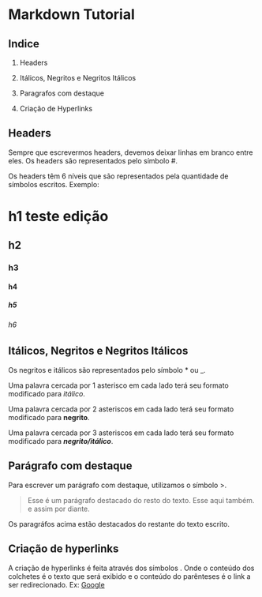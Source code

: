# Markdown Tutorial

## Indice

1. Headers

2. Itálicos, Negritos e Negritos Itálicos

3. Paragrafos com destaque 

4. Criação de Hyperlinks

## Headers

Sempre que escrevermos headers, devemos deixar linhas em branco entre eles. Os headers são representados pelo símbolo #.

Os headers têm 6 níveis que são representados pela quantidade de símbolos escritos. Exemplo:

# h1 teste edição

## h2

### h3

#### h4

##### h5

###### h6

## Itálicos, Negritos e Negritos Itálicos

Os negritos e itálicos são representados pelo símbolo * ou _.

Uma palavra cercada por 1 asterisco em cada lado terá seu formato modificado para *itálico*.

Uma palavra cercada por 2 asteriscos em cada lado terá seu formato modificado para **negrito**.

Uma palavra cercada por 3 asteriscos em cada lado terá seu formato modificado para ***negrito/itálico***.

## Parágrafo com destaque



Para escrever um parágrafo com destaque, utilizamos o símbolo >.



> Esse é um parágrafo destacado do resto do texto.
> Esse aqui também.
> e assim por diante.



Os paragráfos acima estão destacados do restante do texto escrito.


## Criação de hyperlinks



A criação de hyperlinks é feita através dos símbolos [](). Onde o conteúdo dos colchetes é o texto que será exibido e o conteúdo do parênteses é o link a ser redirecionado.
Ex: [Google](www.google.com)

